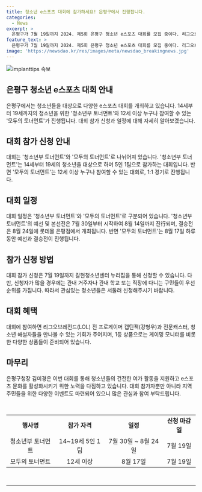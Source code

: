 ```yaml
---
title: 청소년 e스포츠 대회에 참가하세요! 은평구에서 진행합니다.
categories:
  - News
excerpt: >
  은평구가 7월 19일까지 2024. 제5회 은평구 청소년 e스포츠 대회를 모집 중이다. 리그오브레전드(LOL)를 대회 종목으로, 14~19세와 12세 이상이 참여할 수 있는 두 가지 토너먼트가 예정되어 있다. 대회는 7월 30일부터 8월 24일까지 진행되며, 청소년과 성인들을 대상으로 프로게이머와 함께하는 이벤트와 다양한 상품이 마련될 예정이다. 이와 함께 공정한 경쟁과 건전한 e스포츠 문화를 지향하며, 지역 주민들을 위한 다양한 활동도 마련될 예정이다.
feature_text: >
  은평구가 7월 19일까지 2024. 제5회 은평구 청소년 e스포츠 대회를 모집 중이다. 리그오브레전드(LOL)를 대회 종목으로, 14~19세와 12세 이상이 참여할 수 있는 두 가지 토너먼트가 예정되어 있다. 대회는 7월 30일부터 8월 24일까지 진행되며, 청소년과 성인들을 대상으로 프로게이머와 함께하는 이벤트와 다양한 상품이 마련될 예정이다. 이와 함께 공정한 경쟁과 건전한 e스포츠 문화를 지향하며, 지역 주민들을 위한 다양한 활동도 마련될 예정이다.
image: 'https://newsdao.kr/res/images/meta/newsdao_breakingnews.jpg'
---
```


<p><img src="https://newsdao.kr/res/images/meta/newsdao_breakingnews.jpg" alt="implanttips 속보" /></p>

<h2 data-ke-size="size26">은평구 청소년 e스포츠 대회 안내</h2>

<p data-ke-size="size16">은평구에서는 청소년들을 대상으로 다양한 e스포츠 대회를 개최하고 있습니다. 14세부터 19세까지의 청소년을 위한 '청소년부 토너먼트'와 12세 이상 누구나 참여할 수 있는 '모두의 토너먼트'가 진행됩니다. 대회 참가 신청과 일정에 대해 자세히 알아보겠습니다.</p>

<h2 data-ke-size="size24">대회 참가 신청 안내</h2>

<p data-ke-size="size16">대회는 '청소년부 토너먼트'와 '모두의 토너먼트'로 나뉘어져 있습니다. '청소년부 토너먼트'는 14세부터 19세의 청소년을 대상으로 하며 5인 1팀으로 참가하는 대회입니다. 반면 '모두의 토너먼트'는 12세 이상 누구나 참여할 수 있는 대회로, 1:1 경기로 진행됩니다.</p>

<h2 data-ke-size="size24">대회 일정</h2>

<p data-ke-size="size16">대회 일정은 '청소년부 토너먼트'와 '모두의 토너먼트'로 구분되어 있습니다. '청소년부 토너먼트'의 예선 및 본선전은 7월 30일부터 시작하여 8월 14일까지 진行되며, 결승전은 8월 24일에 롯데몰 은평점에서 개최됩니다. 반면 '모두의 토너먼트'는 8월 17일 하루 동안 예선과 결승전이 진행됩니다.</p>

<h2 data-ke-size="size24">참가 신청 방법</h2>

<p data-ke-size="size16">대회 참가 신청은 7월 19일까지 갈현청소년센터 누리집을 통해 신청할 수 있습니다. 다만, 신청자가 많을 경우에는 관내 거주자나 관내 학교 또는 직장에 다니는 구민들이 우선순위를 가집니다. 따라서 관심있는 청소년들은 서둘러 신청해주시기 바랍니다.</p>

<h2 data-ke-size="size24">대회 혜택</h2>

<p data-ke-size="size16">대회에 참여하면 리그오브레전드(LOL) 전 프로게이머 캡틴잭(강형우)과 전문캐스터, 청소년 해설자들을 만나볼 수 있는 기회가 주어지며, 1등 상품으로는 게이밍 모니터를 비롯한 다양한 상품들이 준비되어 있습니다.</p>

<h2 data-ke-size="size24">마무리</h2>

<p data-ke-size="size16">은평구청장 김미경은 이번 대회를 통해 청소년들의 건전한 여가 활동을 지원하고 e스포츠 문화를 활성화시키기 위한 노력을 다짐하고 있습니다. 대회 참가자뿐만 아니라 지역 주민들을 위한 다양한 이벤트도 마련되어 있으니 많은 관심과 참여 부탁드립니다.</p>

<p data-ke-size="size16">&nbsp;</p>

<table>
    <tbody>
        <tr>
            <td style="text-align: center; height: 17px;"><b>행사명</b></td>
            <td style="text-align: center; height: 17px;"><b>참가 자격</b></td>
            <td style="text-align: center; height: 17px;"><b>일정</b></td>
            <td style="text-align: center; height: 17px;"><b>신청 마감일</b></td>
        </tr>
        <tr>
            <td style="text-align: center; height: 17px;">청소년부 토너먼트</td>
            <td style="text-align: center; height: 17px;">14~19세 5인 1팀</td>
            <td style="text-align: center; height: 17px;">7월 30일 ~ 8월 24일</td>
            <td style="text-align: center; height: 17px;">7월 19일</td>
        </tr>
        <tr>
            <td style="text-align: center; height: 17px;">모두의 토너먼트</td>
            <td style="text-align: center; height: 17px;">12세 이상</td>
            <td style="text-align: center; height: 17px;">8월 17일</td>
            <td style="text-align: center; height: 17px;">7월 19일</td>
        </tr>
    </tbody>
</table>

<p data-ke-size="size16">&nbsp;</p>

<p><hr></p>

